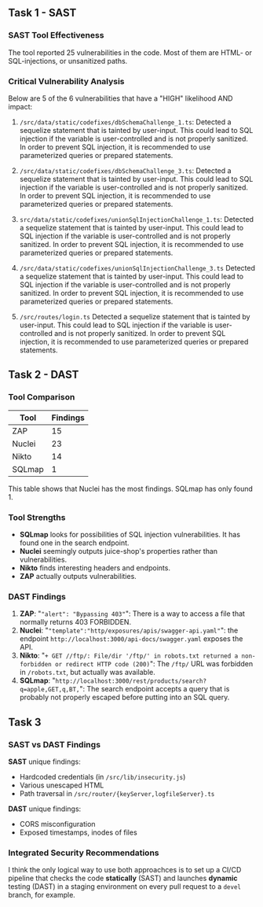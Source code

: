## Task 1 - SAST

### SAST Tool Effectiveness

The tool reported 25 vulnerabilities in the code. Most of them are HTML- or
SQL-injections, or unsanitized paths.

### Critical Vulnerability Analysis
Below are 5 of the 6 vulnerabilities that have a "HIGH" likelihood AND impact:

1. `/src/data/static/codefixes/dbSchemaChallenge_1.ts`: Detected a sequelize
   statement that is tainted by user-input. This could lead to SQL injection if
the variable is user-controlled and is not properly sanitized. In order to
prevent SQL injection, it is recommended to use parameterized queries or
prepared statements.

2. `/src/data/static/codefixes/dbSchemaChallenge_3.ts`: Detected a sequelize
   statement that is tainted by user-input. This could lead to SQL injection if
the variable is user-controlled and is not properly sanitized. In order to
prevent SQL injection, it is recommended to use parameterized queries or
prepared statements.

3. `src/data/static/codefixes/unionSqlInjectionChallenge_1.ts`: Detected a
   sequelize statement that is tainted by user-input. This could lead to SQL
injection if the variable is user-controlled and is not properly sanitized. In
order to prevent SQL injection, it is recommended to use parameterized queries
or prepared statements.

4. `/src/data/static/codefixes/unionSqlInjectionChallenge_3.ts` Detected a
   sequelize statement that is tainted by user-input. This could lead to SQL
injection if the variable is user-controlled and is not properly sanitized. In
order to prevent SQL injection, it is recommended to use parameterized queries
or prepared statements.

5. `/src/routes/login.ts` Detected a sequelize statement that is tainted by
   user-input. This could lead to SQL injection if the variable is
user-controlled and is not properly sanitized. In order to prevent SQL
injection, it is recommended to use parameterized queries or prepared
statements.

## Task 2 - DAST

### Tool Comparison

| Tool   | Findings |
| ------ | -------- |
| ZAP    | 15       |
| Nuclei | 23       |
| Nikto  | 14       |
| SQLmap | 1        |

This table shows that Nuclei has the most findings. SQLmap has only found 1.

### Tool Strengths

- **SQLmap** looks for possibilities of SQL injection vulnerabilities. It has
found one in the search endpoint.
- **Nuclei** seemingly outputs juice-shop's properties rather than
vulnerabilities.
- **Nikto** finds interesting headers and endpoints.
- **ZAP** actually outputs vulnerabilities.

### DAST Findings

1. **ZAP**: "`"alert": "Bypassing 403"`": There is a way to access a file that
   normally returns 403 FORBIDDEN.
2. **Nuclei**: "`"template":"http/exposures/apis/swagger-api.yaml"`": the
   endpoint `http://localhost:3000/api-docs/swagger.yaml` exposes the API.
3. **Nikto**: "`+ GET //ftp/: File/dir '/ftp/' in robots.txt returned a
   non-forbidden or redirect HTTP code (200)`": The `/ftp/` URL was forbidden in
   `/robots.txt`, but actually was available.
4. **SQLmap**: "`http://localhost:3000/rest/products/search?q=apple,GET,q,BT,`":
   The search endpoint accepts a query that is probably not properly escaped
before putting into an SQL query.

## Task 3

### SAST vs DAST Findings

**SAST** unique findings:
- Hardcoded credentials (in `/src/lib/insecurity.js`)
- Various unescaped HTML
- Path traversal in `/src/router/{keyServer,logfileServer}.ts`

**DAST** unique findings:
- CORS misconfiguration
- Exposed timestamps, inodes of files

### Integrated Security Recommendations

I think the only logical way to use both approachces is to set up a CI/CD
pipeline that checks the code **statically** (SAST) and launches **dynamic**
testing (DAST) in a staging environment on every pull request to a `devel`
branch, for example.
